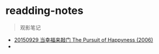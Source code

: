 # readding-notes
> 观影笔记

* [20150929 当幸福来敲门 The Pursuit of Happyness (2006)](https://github.com/zzTonyQzz/watching-notes/blob/master/20150929%20%E5%BD%93%E5%B9%B8%E7%A6%8F%E6%9D%A5%E6%95%B2%E9%97%A8%20The%20Pursuit%20of%20Happyness%20(2006).md)
* 
